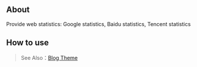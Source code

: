 ## About

Provide web statistics: Google statistics, Baidu statistics, Tencent statistics

## How to use

> See Also：[Blog Theme](https://github.com/zhennann/vona-module-cms-themeblog)
